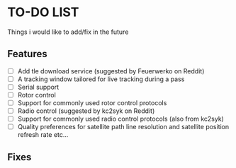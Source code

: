 # TO-DO LIST
Things i would like to add/fix in the future
## Features
- [ ] Add tle download service (suggested by Feuerwerko on Reddit)
- [ ] A tracking window tailored for live tracking during a pass
- [ ] Serial support
- [ ] Rotor control
- [ ] Support for commonly used rotor control protocols
- [ ] Radio control (suggested by kc2syk on Reddit)
- [ ] Support for commonly used radio control protocols (also from kc2syk)
- [ ] Quality preferences for satellite path line resolution and satellite position refresh rate etc...
## Fixes
